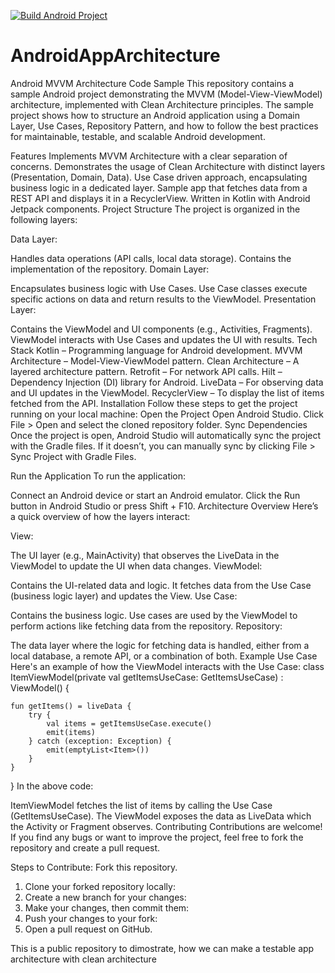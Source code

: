 [![Build Android Project](https://github.com/ravishankarahirwar/AndroidAppArchitecture/actions/workflows/main.yml/badge.svg)](https://github.com/ravishankarahirwar/AndroidAppArchitecture/actions/workflows/main.yml)

# AndroidAppArchitecture
Android MVVM Architecture Code Sample
This repository contains a sample Android project demonstrating the MVVM (Model-View-ViewModel) architecture, implemented with Clean Architecture principles. The sample project shows how to structure an Android application using a Domain Layer, Use Cases, Repository Pattern, and how to follow the best practices for maintainable, testable, and scalable Android development.

Features
Implements MVVM Architecture with a clear separation of concerns.
Demonstrates the usage of Clean Architecture with distinct layers (Presentation, Domain, Data).
Use Case driven approach, encapsulating business logic in a dedicated layer.
Sample app that fetches data from a REST API and displays it in a RecyclerView.
Written in Kotlin with Android Jetpack components.
Project Structure
The project is organized in the following layers:

Data Layer:

Handles data operations (API calls, local data storage).
Contains the implementation of the repository.
Domain Layer:

Encapsulates business logic with Use Cases.
Use Case classes execute specific actions on data and return results to the ViewModel.
Presentation Layer:

Contains the ViewModel and UI components (e.g., Activities, Fragments).
ViewModel interacts with Use Cases and updates the UI with results.
Tech Stack
Kotlin – Programming language for Android development.
MVVM Architecture – Model-View-ViewModel pattern.
Clean Architecture – A layered architecture pattern.
Retrofit – For network API calls.
Hilt – Dependency Injection (DI) library for Android.
LiveData – For observing data and UI updates in the ViewModel.
RecyclerView – To display the list of items fetched from the API.
Installation
Follow these steps to get the project running on your local machine:
Open the Project
Open Android Studio.
Click File > Open and select the cloned repository folder.
Sync Dependencies
Once the project is open, Android Studio will automatically sync the project with the Gradle files. If it doesn’t, you can manually sync by clicking File > Sync Project with Gradle Files.

Run the Application
To run the application:

Connect an Android device or start an Android emulator.
Click the Run button in Android Studio or press Shift + F10.
Architecture Overview
Here’s a quick overview of how the layers interact:

View:

The UI layer (e.g., MainActivity) that observes the LiveData in the ViewModel to update the UI when data changes.
ViewModel:

Contains the UI-related data and logic. It fetches data from the Use Case (business logic layer) and updates the View.
Use Case:

Contains the business logic. Use cases are used by the ViewModel to perform actions like fetching data from the repository.
Repository:

The data layer where the logic for fetching data is handled, either from a local database, a remote API, or a combination of both.
Example Use Case
Here's an example of how the ViewModel interacts with the Use Case:
class ItemViewModel(private val getItemsUseCase: GetItemsUseCase) : ViewModel() {

    fun getItems() = liveData {
        try {
            val items = getItemsUseCase.execute()
            emit(items)
        } catch (exception: Exception) {
            emit(emptyList<Item>())
        }
    }
}
In the above code:

ItemViewModel fetches the list of items by calling the Use Case (GetItemsUseCase).
The ViewModel exposes the data as LiveData which the Activity or Fragment observes.
Contributing
Contributions are welcome! If you find any bugs or want to improve the project, feel free to fork the repository and create a pull request.

Steps to Contribute:
Fork this repository.
1. Clone your forked repository locally:
2. Create a new branch for your changes:
3. Make your changes, then commit them:
4. Push your changes to your fork:
5. Open a pull request on GitHub.



This is a public repository to dimostrate, how we can make a testable app architecture with clean architecture
